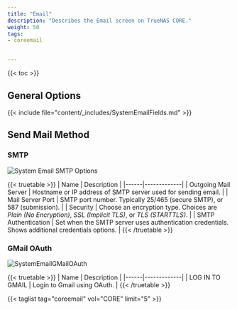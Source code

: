 ```yaml
---
title: "Email"
description: "Describes the Email screen on TrueNAS CORE."
weight: 50
tags:
- coreemail


---
```


{{< toc >}}

## General Options

{{< include file="content/_includes/SystemEmailFields.md" >}}

## Send Mail Method

### SMTP

![System Email SMTP Options](/images/CORE/System/SystemEmailSMTPOptions.png "System Email SMTP Options")

{{< truetable >}}
| Name | Description |
|------|-------------|
| Outgoing Mail Server | Hostname or IP address of SMTP server used for sending email. |
| Mail Server Port | SMTP port number. Typically 25/465 (secure SMTP), or 587 (submission). |
| Security | Choose an encryption type. Choices are *Plain (No Encryption)*, *SSL (Implicit TLS)*, or *TLS (STARTTLS)*. |
| SMTP Authentication | Set when the SMTP server uses authentication credentials. Shows additional credentials options. |
{{< /truetable >}}

### GMail OAuth

![SystemEmailGMailOAuth](/images/CORE/System/SystemEmailGMailOAuth.png "GMail OAuth Options")

{{< truetable >}}
| Name | Description |
|------|-------------|
| LOG IN TO GMAIL | Login to Gmail using OAuth. |
{{< /truetable >}}

{{< taglist tag="coreemail" vol="CORE" limit="5" >}}
